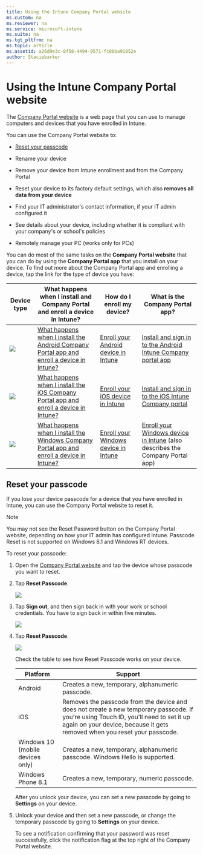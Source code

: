 ```yaml
---
title: Using the Intune Company Portal website
ms.custom: na
ms.reviewer: na
ms.service: microsoft-intune
ms.suite: na
ms.tgt_pltfrm: na
ms.topic: article
ms.assetid: a26d9e3c-8f58-4494-9571-fc88ba91852e
author: Staciebarker
---
```

# Using the Intune Company Portal website
The [Company Portal website](http://portal.manage.microsoft.com) is a web page that you can use to manage computers and devices that you have enrolled in Intune.

You can use the Company Portal website  to:

-   [Reset your passcode](#BKMK_iwp_reset_passcode)

-   Rename your device

-   Remove your device from Intune enrollment and from the Company Portal

-   Reset your device to its factory default settings, which also  **removes all data from your device**

-   Find your IT administrator's contact information, if your IT admin configured it

-   See details about your device, including whether it is compliant with your company's or school's policies

-   Remotely manage your PC (works only for PCs)

You can do most of the same tasks on the **Company Portal website** that you can do by using the **Company Portal app** that you install on your device. To find out more about the Company Portal app and enrolling a device, tap the link for the type of device you have:

|Device type|What happens when I install and Company Portal and enroll a device in Intune?|How do I enroll my device?|What is the Company Portal app?|
|---------------|---------------------------------------------------------------------------------|------------------------------|-----------------------------------|
|![](/media/Enroll-Android-logo.JPG)|[ What happens when I install the Android Company Portal app and enroll a device in Intune?](http://technet.microsoft.com/library/mt502762.aspx#BKMK_andr_what_happs_add)|[Enroll your Android device in Intune](http://technet.microsoft.com/library/mt502762.aspx#BKMK_andr_enroll_devc)|[Install and sign in to the Android Intune Company portal app](http://technet.microsoft.com/library/mt502762.aspx#BKMK_andr_install_cp_app)|
|![](/media/Enroll-Apple-logo.JPG)|[What happens when I install the iOS Company Portal app and enroll a device in Intune?](http://technet.microsoft.com/library/mt598622.aspx#BKMK_ios_what_happ_enroll)|[Enroll your iOS device in Intune](http://technet.microsoft.com/library/mt598622.aspx#BKMK_ios_enroll_your_device)|[Install and sign in to the iOS Intune Company portal](http://technet.microsoft.com/library/mt598622.aspx#BKMK_ios_signin_cp)|
|![](/media/Enroll-windows-logo.JPG)|[What happens when I install the Windows Company Portal app and enroll a device in Intune?](http://technet.microsoft.com/library/mt427782.aspx#BKMK_what_happns_enroll_all)|[Enroll your Windows device in Intune](http://technet.microsoft.com/library/mt427782.aspx#BKMK_windows_enroll_instrucs)|[Enroll your Windows device in Intune](http://technet.microsoft.com/library/mt427782.aspx#BKMK_windows_enroll_instrucs) (also describes the Company Portal app)|

## <a name="BKMK_iwp_reset_passcode"></a>Reset your passcode
If you lose your device passcode for a device that you have enrolled in Intune, you can use the Company Portal website to reset it.

> [!NOTE]
> You may not see the Reset Password button on the Company Portal website, depending on how your IT admin has configured Intune. Passcode Reset is not supported on Windows 8.1 and Windows RT devices.

To reset your passcode:

1.  Open the [Company Portal website](http://portal.manage.microsoft.com) and tap the device whose passcode you want to reset.

2.  Tap **Reset Passcode**.

    ![](/media/IW-Help-pics/iwp-1-tap-reset-passcode.png)

3.  Tap **Sign out**, and then sign back in with your work or school credentials. You have to sign back in within five minutes.

    ![](/media/IW-Help-pics/iwp-2-sign-out.png)

4.  Tap **Reset Passcode**.

    ![](/media/IW-Help-pics/iwp-3-tap-reset-passcode-after-signin.png)

    Check the table to see how Reset Passcode works on your device.

    |Platform|Support|
    |------------|-----------|
    |Android|Creates a new, temporary, alphanumeric passcode.|
    |iOS|Removes the passcode from the device and does not create a new temporary passcode. If you're using Touch ID, you'll need to set it up again on your device, because it gets removed when you reset your passcode.|
    |Windows 10 (mobile devices only)|Creates a new, temporary, alphanumeric passcode. Windows Hello is supported.|
    |Windows Phone 8.1|Creates a new,  temporary, numeric passcode.|
    After you unlock your device, you can set a new passcode by going to **Settings** on your device.

5.  Unlock your device and then set a new passcode, or change the temporary passcode by going to **Settings** on your device.

    To see a notification confirming that your password was reset successfully, click the notification flag at the top right of the Company Portal website.

